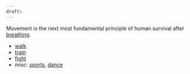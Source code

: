 ```yaml
---
draft:
---
```

Movement is the next most fundamental principle of human survival after [breathing](/breathe). 

- [walk](/walk)
- [train](train.md)
- [fight](/fight)
- misc: [sports](/sports), [dance](/dance)
